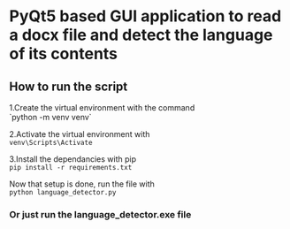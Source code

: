 <h1>PyQt5 based GUI application to read a docx file and detect the language of its contents</h1>

<h2> How to run the script</h2>
1.Create the virtual environment with the command<br>
`python -m venv venv`

2.Activate the virtual environment with<br>
`venv\Scripts\Activate`

3.Install the dependancies with pip<br>
`pip install -r requirements.txt`

Now that setup is done, run the file with<br>
`python language_detector.py`

<h3>Or just run the language_detector.exe file </h3><br>
